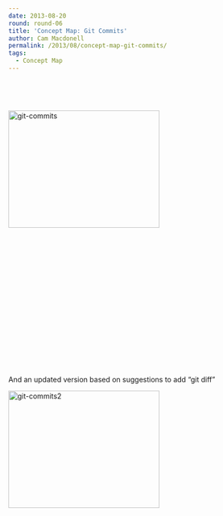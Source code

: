 ```yaml
---
date: 2013-08-20
round: round-06
title: 'Concept Map: Git Commits'
author: Cam Macdonell
permalink: /2013/08/concept-map-git-commits/
tags:
  - Concept Map
---
```

&nbsp;

&nbsp;

[<img class="size-medium wp-image-3986 alignleft" alt="git-commits" src="http://teaching.software-carpentry.org/wp-content/uploads/2013/08/git-commits-300x233.png" width="300" height="233" />][1]

&nbsp;

&nbsp;

&nbsp;

&nbsp;

&nbsp;

&nbsp;

&nbsp;

&nbsp;

&nbsp;

And an updated version based on suggestions to add &#8220;git diff&#8221;

[<img class="alignnone size-medium wp-image-4088" alt="git-commits2" src="http://teaching.software-carpentry.org/wp-content/uploads/2013/08/git-commits2-300x233.png" width="300" height="233" />][2]

 [1]: http://teaching.software-carpentry.org/wp-content/uploads/2013/08/git-commits.png
 [2]: http://teaching.software-carpentry.org/wp-content/uploads/2013/08/git-commits2.png
